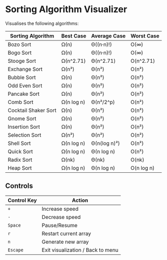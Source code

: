 # Sorting Algorithm Visualizer

Visualises the following algorithms:

| Sorting Algorithm    | Best Case  | Average Case | Worst Case |
| -------------------- | ---------- | ------------ | ---------- |
| Bozo Sort            | Ω(n)       | Θ((n·n)!)    | O(∞)       |
| Bogo Sort            | Ω(n)       | Θ((n·n)!)    | O(∞)       |
| Stooge Sort          | Ω(n^2.71)  | Θ(n^2.71)    | O(n^2.71)  |
| Exchange Sort        | Ω(n²)      | Θ(n²)        | O(n²)      |
| Bubble Sort          | Ω(n)       | Θ(n²)        | O(n²)      |
| Odd Even Sort        | Ω(n)       | Θ(n²)        | O(n²)      |
| Pancake Sort         | Ω(n)       | Θ(n²)        | O(n²)      |
| Comb Sort            | Ω(n log n) | Θ(n²/2^p)    | O(n²)      |
| Cocktail Shaker Sort | Ω(n)       | Θ(n²)        | O(n²)      |
| Gnome Sort           | Ω(n)       | Θ(n²)        | O(n²)      |
| Insertion Sort       | Ω(n)       | Θ(n²)        | O(n²)      |
| Selection Sort       | Ω(n²)      | Θ(n²)        | O(n²)      |
| Shell Sort           | Ω(n log n) | Θ(n(log n)²) | O(n²)      |
| Quick Sort           | Ω(n log n) | Θ(n log n)   | O(n²)      |
| Radix Sort           | Ω(nk)      | Θ(nk)        | O(nk)      |
| Heap Sort            | Ω(n log n) | Θ(n log n)   | O(n log n) |

## Controls

| **Control Key** | **Action**                        |
| --------------- | --------------------------------- |
| `+`             | Increase speed                    |
| `-`             | Decrease speed                    |
| `Space`         | Pause/Resume                      |
| `r`             | Restart current array             |
| `n`             | Generate new array                |
| `Escape`        | Exit visualization / Back to menu |
